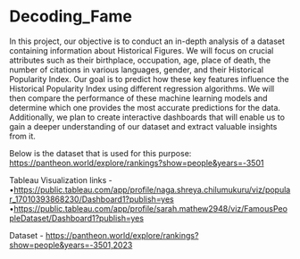 # Decoding_Fame

In this project, our objective is to conduct an in-depth analysis of a dataset containing information about Historical Figures. We will focus on crucial attributes such as their birthplace, occupation, age, place of death, the number of citations in various languages, gender, and their Historical Popularity Index. Our goal is to predict how these key features influence the Historical Popularity Index using different regression algorithms. We will then compare the performance of these machine learning models and determine which one provides the most accurate predictions for the data. Additionally, we plan to create interactive dashboards that will enable us to gain a deeper understanding of our dataset and extract valuable insights from it.

Below is the dataset that is used for this purpose:
https://pantheon.world/explore/rankings?show=people&years=-3501

Tableau Visualization links - 
•https://public.tableau.com/app/profile/naga.shreya.chilumukuru/viz/popular_17010393868230/Dashboard1?publish=yes
•https://public.tableau.com/app/profile/sarah.mathew2948/viz/FamousPeopleDataset/Dashboard1?publish=yes 

Dataset - https://pantheon.world/explore/rankings?show=people&years=-3501,2023 
